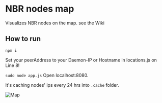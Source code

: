 # NBR nodes map

Visualizes NBR nodes on the map. see the Wiki

## How to run
`npm i`

Set your peerAddress to your Daemon-IP or Hostname in locations.js on Line 8!

`sudo node app.js`
Open localhost:8080.

It's caching nodes' ips every 24 hrs into `.cache` folder.

![Map](http://ap.imagensbrasil.org/images/2018/02/27/Screenshot_437.png)
